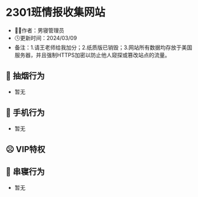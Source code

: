 # 2301班情报收集网站
- 👨‍💻作者：男寝管理员
- 🕓更新时间：2024/03/09
- 备注：1.请王老师给我加分；2.纸质版已销毁；3.网站所有数据均存放于美国服务器，并且强制HTTPS加密以防止他人窥探或篡改站点的流量。

## 🚬 抽烟行为
- 暂无

## 📱 手机行为

- 暂无

## ☹ VIP特权


## 🚪 串寝行为

- 暂无
